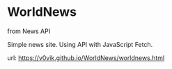 # WorldNews
from News API

Simple news site.
Using API with JavaScript Fetch.

url: https://v0vik.github.io/WorldNews/worldnews.html
